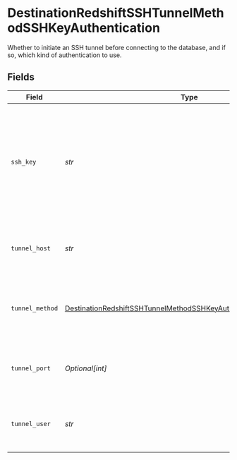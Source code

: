 # DestinationRedshiftSSHTunnelMethodSSHKeyAuthentication

Whether to initiate an SSH tunnel before connecting to the database, and if so, which kind of authentication to use.


## Fields

| Field                                                                                                                                                           | Type                                                                                                                                                            | Required                                                                                                                                                        | Description                                                                                                                                                     | Example                                                                                                                                                         |
| --------------------------------------------------------------------------------------------------------------------------------------------------------------- | --------------------------------------------------------------------------------------------------------------------------------------------------------------- | --------------------------------------------------------------------------------------------------------------------------------------------------------------- | --------------------------------------------------------------------------------------------------------------------------------------------------------------- | --------------------------------------------------------------------------------------------------------------------------------------------------------------- |
| `ssh_key`                                                                                                                                                       | *str*                                                                                                                                                           | :heavy_check_mark:                                                                                                                                              | OS-level user account ssh key credentials in RSA PEM format ( created with ssh-keygen -t rsa -m PEM -f myuser_rsa )                                             |                                                                                                                                                                 |
| `tunnel_host`                                                                                                                                                   | *str*                                                                                                                                                           | :heavy_check_mark:                                                                                                                                              | Hostname of the jump server host that allows inbound ssh tunnel.                                                                                                |                                                                                                                                                                 |
| `tunnel_method`                                                                                                                                                 | [DestinationRedshiftSSHTunnelMethodSSHKeyAuthenticationTunnelMethod](../../models/shared/destinationredshiftsshtunnelmethodsshkeyauthenticationtunnelmethod.md) | :heavy_check_mark:                                                                                                                                              | Connect through a jump server tunnel host using username and ssh key                                                                                            |                                                                                                                                                                 |
| `tunnel_port`                                                                                                                                                   | *Optional[int]*                                                                                                                                                 | :heavy_minus_sign:                                                                                                                                              | Port on the proxy/jump server that accepts inbound ssh connections.                                                                                             | 22                                                                                                                                                              |
| `tunnel_user`                                                                                                                                                   | *str*                                                                                                                                                           | :heavy_check_mark:                                                                                                                                              | OS-level username for logging into the jump server host.                                                                                                        |                                                                                                                                                                 |